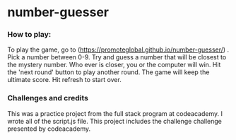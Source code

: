 # number-guesser
###  How to play:
To play the game, go to (https://promoteglobal.github.io/number-guesser/) .  Pick a number between 0-9.  Try and guess a number that will be closest to the mystery number.  Who ever is closer, you or the computer will win.  Hit the 'next round' button to play another round.  The game will keep the ultimate score.  Hit refresh to start over.


### Challenges and credits
This was a practice project from the full stack program at codeacademy.  I wrote all of the script.js file.  This project includes the challenge challenge presented by codeacademy.
